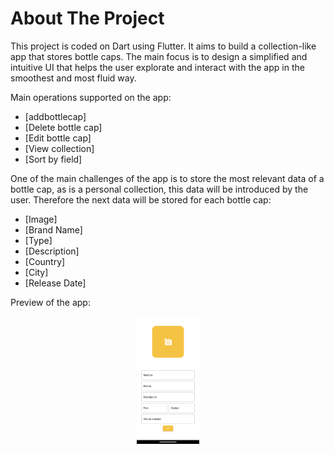 # About The Project

This project is coded on Dart using Flutter.
It aims to build a collection-like app that stores bottle caps. The main focus is to design a simplified and intuitive UI 
that helps the user explorate and interact with the app in the smoothest and most fluid way.

Main operations supported on the app:

- [addbottlecap]
- [Delete bottle cap]
- [Edit bottle cap]
- [View collection]
- [Sort by field]

One of the main challenges of the app is to store the most relevant data of a bottle cap, as is a personal collection,
this data will be introduced by the user. Therefore the next data will be stored for each bottle cap:
- [Image]
- [Brand Name]
- [Type]
- [Description]
- [Country]
- [City]
- [Release Date]

Preview of the app:

<p align="center">
  <img src="/preview_images/add_bottle_cap.png" width="100">
</p>